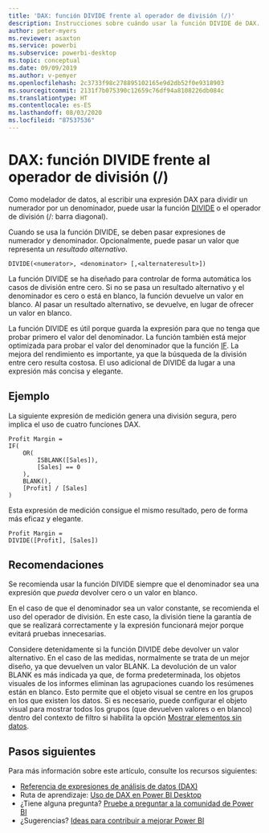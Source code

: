 ```yaml
---
title: 'DAX: función DIVIDE frente al operador de división (/)'
description: Instrucciones sobre cuándo usar la función DIVIDE de DAX.
author: peter-myers
ms.reviewer: asaxton
ms.service: powerbi
ms.subservice: powerbi-desktop
ms.topic: conceptual
ms.date: 09/09/2019
ms.author: v-pemyer
ms.openlocfilehash: 2c3733f98c278895102165e9d2db52f0e9318903
ms.sourcegitcommit: 2131f7b075390c12659c76df94a8108226db084c
ms.translationtype: HT
ms.contentlocale: es-ES
ms.lasthandoff: 08/03/2020
ms.locfileid: "87537536"
---
```

# <a name="dax-divide-function-vs-divide-operator-"></a>DAX: función DIVIDE frente al operador de división (/)

Como modelador de datos, al escribir una expresión DAX para dividir un numerador por un denominador, puede usar la función [DIVIDE](/dax/divide-function-dax) o el operador de división (/: barra diagonal).

Cuando se usa la función DIVIDE, se deben pasar expresiones de numerador y denominador. Opcionalmente, puede pasar un valor que representa un _resultado alternativo_.

```dax
DIVIDE(<numerator>, <denominator> [,<alternateresult>])
```

La función DIVIDE se ha diseñado para controlar de forma automática los casos de división entre cero. Si no se pasa un resultado alternativo y el denominador es cero o está en blanco, la función devuelve un valor en blanco. Al pasar un resultado alternativo, se devuelve, en lugar de ofrecer un valor en blanco.

La función DIVIDE es útil porque guarda la expresión para que no tenga que probar primero el valor del denominador. La función también está mejor optimizada para probar el valor del denominador que la función [IF](/dax/if-function-dax). La mejora del rendimiento es importante, ya que la búsqueda de la división entre cero resulta costosa. El uso adicional de DIVIDE da lugar a una expresión más concisa y elegante.

## <a name="example"></a>Ejemplo

La siguiente expresión de medición genera una división segura, pero implica el uso de cuatro funciones DAX.

```dax
Profit Margin =
IF(
    OR(
        ISBLANK([Sales]),
        [Sales] == 0
    ),
    BLANK(),
    [Profit] / [Sales]
)
```

Esta expresión de medición consigue el mismo resultado, pero de forma más eficaz y elegante.

```dax
Profit Margin =
DIVIDE([Profit], [Sales])
```

## <a name="recommendations"></a>Recomendaciones

Se recomienda usar la función DIVIDE siempre que el denominador sea una expresión que _pueda_ devolver cero o un valor en blanco.

En el caso de que el denominador sea un valor constante, se recomienda el uso del operador de división. En este caso, la división tiene la garantía de que se realizará correctamente y la expresión funcionará mejor porque evitará pruebas innecesarias.

Considere detenidamente si la función DIVIDE debe devolver un valor alternativo. En el caso de las medidas, normalmente se trata de un mejor diseño, ya que devuelven un valor BLANK. La devolución de un valor BLANK es más indicada ya que, de forma predeterminada, los objetos visuales de los informes eliminan las agrupaciones cuando los resúmenes están en blanco. Esto permite que el objeto visual se centre en los grupos en los que existen los datos. Si es necesario, puede configurar el objeto visual para mostrar todos los grupos (que devuelven valores o en blanco) dentro del contexto de filtro si habilita la opción [Mostrar elementos sin datos](../create-reports/desktop-show-items-no-data.md).

## <a name="next-steps"></a>Pasos siguientes

Para más información sobre este artículo, consulte los recursos siguientes:

- [Referencia de expresiones de análisis de datos (DAX)](/dax/)
- Ruta de aprendizaje: [Uso de DAX en Power BI Desktop](https://docs.microsoft.com/learn/paths/dax-power-bi/)
- ¿Tiene alguna pregunta? [Pruebe a preguntar a la comunidad de Power BI](https://community.powerbi.com/)
- ¿Sugerencias? [Ideas para contribuir a mejorar Power BI](https://ideas.powerbi.com)

